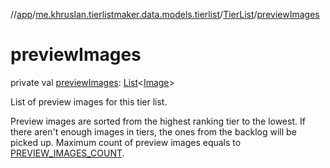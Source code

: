 //[app](../../../index.md)/[me.khruslan.tierlistmaker.data.models.tierlist](../index.md)/[TierList](index.md)/[previewImages](preview-images.md)

# previewImages

private val [previewImages](preview-images.md): [List](https://kotlinlang.org/api/latest/jvm/stdlib/kotlin.collections/-list/index.html)&lt;[Image](../../me.khruslan.tierlistmaker.data.models.tierlist.image/-image/index.md)&gt;

List of preview images for this tier list.

Preview images are sorted from the highest ranking tier to the lowest. If there aren't enough images in tiers, the ones from the backlog will be picked up. Maximum count of preview images equals to [PREVIEW_IMAGES_COUNT](-constants/-p-r-e-v-i-e-w_-i-m-a-g-e-s_-c-o-u-n-t.md).
